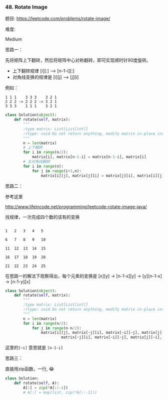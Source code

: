 ### 48. Rotate Image


题目:
<https://leetcode.com/problems/rotate-image/>


难度:

Medium




思路一：


先将矩阵上下翻转，然后将矩阵中心对称翻转，即可实现顺时针90度旋转。


- 上下翻转规律 [i][:] --> [n-1-i][:]
- 对角线变换的规律是 [i][j] --> [j][i]


例如：
```
1 1 1    3 3 3    3 2 1
2 2 2 -> 2 2 2 -> 3 2 1
3 3 3    1 1 1    3 2 1
```


```python
class Solution(object):
    def rotate(self, matrix):
        """
        :type matrix: List[List[int]]
        :rtype: void Do not return anything, modify matrix in-place instead.
        """
        n = len(matrix)
        # 上下翻转
        for i in range(n/2):
            matrix[i], matrix[n-1-i] = matrix[n-1-i], matrix[i]
        # 主对角线翻转
        for i in range(n):
            for j in range(i+1,n):
                matrix[i][j], matrix[j][i] = matrix[j][i], matrix[i][j]
```


思路二：

参考这里

<http://www.lifeincode.net/programming/leetcode-rotate-image-java/>

找规律，一次完成四个数的该有的变换

```

1 	2 	3 	4 	5 					

6 	7 	8 	9 	10 	

11 	12 	13 	14 	15 	

16 	17 	18 	19 	20 	

21 	22 	23 	24 	25 

```

在思路一的解法下观察得出，每个元素的变换是 [x][y] -> [n-1-x][y] -> [y][n-1-x] -> [n-1-y][x]


```python
class Solution(object):
    def rotate(self, matrix):
        """
        :type matrix: List[List[int]]
        :rtype: void Do not return anything, modify matrix in-place instead.
        """
        n = len(matrix)
        for i in range(n/2):
            for j in range(n-n/2):
                matrix[i][j], matrix[~j][i], matrix[~i][~j], matrix[j][~i] = \
                         matrix[~j][i], matrix[~i][~j], matrix[j][~i], matrix[i][j]
```
这里的```[~i]``` 意思就是 ```[n-1-i]```

思路三：

直接用zip函数，一行, 😂

```python
class Solution:
    def rotate(self, A):
        A[:] = zip(*A[::-1])
        # A[:] = map(list, zip(*A[::-1]))
```





